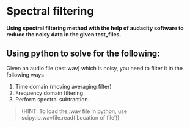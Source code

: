 # Spectral filtering
**Using spectral filtering method with the help of audacity software to reduce the noisy data in the given test_files.**
## Using python to solve for the following:

Given an audio file (test.wav) which is noisy, you need to filter it in the following ways 
1.	Time domain (moving averaging filter)
2.	Frequency domain filtering
3.	Perform spectral subtraction.
>(HINT: To load the .wav file in python, use scipy.io.wavfile.read(‘Location of file’))

